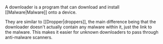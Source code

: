 A downloader is a program that can download and install [[Malware|Malware]] onto a device.

They are similar to [[Dropper|droppers]], the main difference being that the downloader doesn't actually contain any malware within it, just the link to the malware. This makes it easier for unknown downloaders to pass through anti-malware scanners.